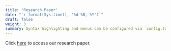 ```yaml
---
title: 'Research Paper'
date: "`r format(Sys.time(), '%d %B, %Y')`"
draft: false
weight: 3
summary: Syntax highlighting and menus can be configured via `config.toml`.
---
```


Click [here](https://github.com/IvyHau/IS415-Geovid_China/blob/main/Research_Paper/Research_Paper.pdf) to access our research paper.